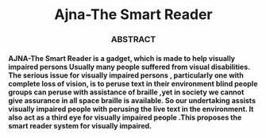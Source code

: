 <h1 align="center">Ajna-The Smart Reader</h1>
<h3 align="center">ABSTRACT</h3>

<h4>AJNA-The Smart Reader is a gadget, which is made to help visually impaired persons  Usually many people suffered from visual disabilities. The serious issue for visually impaired  persons , particularly one with complete loss of vision, is to peruse text in their environment  blind people groups can peruse with assistance of braille ,yet in society we cannot give  assurance in all space braille is available.
So our undertaking assists visually impaired people with perusing the live text in the  environment. It also act as a third eye for visually impaired people .This proposes the smart
reader system for visually impaired.
</h4>

